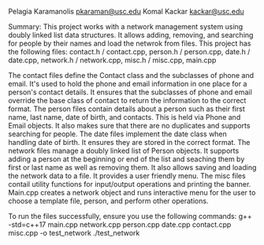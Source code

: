 Pelagia Karamanolis pkaraman@usc.edu Komal Kackar kackar@usc.edu

Summary: This project works with a network management system using doubly linked list data structures. It allows adding, removing, and searching for people by their names and load the netwrok from files. This project has the following files: contact.h / contact.cpp, person.h / person.cpp, date.h / date.cpp, network.h / network.cpp, misc.h / misc.cpp, main.cpp

The contact files define the Contact class and the subclasses of phone and email. It's used to hold the phone and email information in one place for a person's contact details. It ensures that the subclasses of phone and email override the base class of contact to return the information to the correct format. The person files contain details about a person such as their first name, last name, date of birth, and contacts. This is held via Phone and Email objects. It also makes sure that there are no duplicates and supports searching for people. The date files implement the date class when handling date of birth. It ensures they are stored in the correct format. The network files manage a doubly linked list of Person objects. It supports adding a person at the beginning or end of the list and seaching them by first or last name as well as removing them. It also allows saving and loading the network data to a file. It provides a user friendly menu. The misc files contail utility functions for input/output operations and printing the banner. Main.cpp creates a network object and runs interactive menu for the user to choose a template file, person, and perform other operations. 

To run the files successfully, ensure you use the following commands: g++ -std=c++17 main.cpp network.cpp person.cpp date.cpp contact.cpp misc.cpp -o test_network ./test_network
